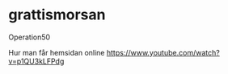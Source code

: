 # grattismorsan
Operation50

Hur man får hemsidan online
https://www.youtube.com/watch?v=p1QU3kLFPdg
